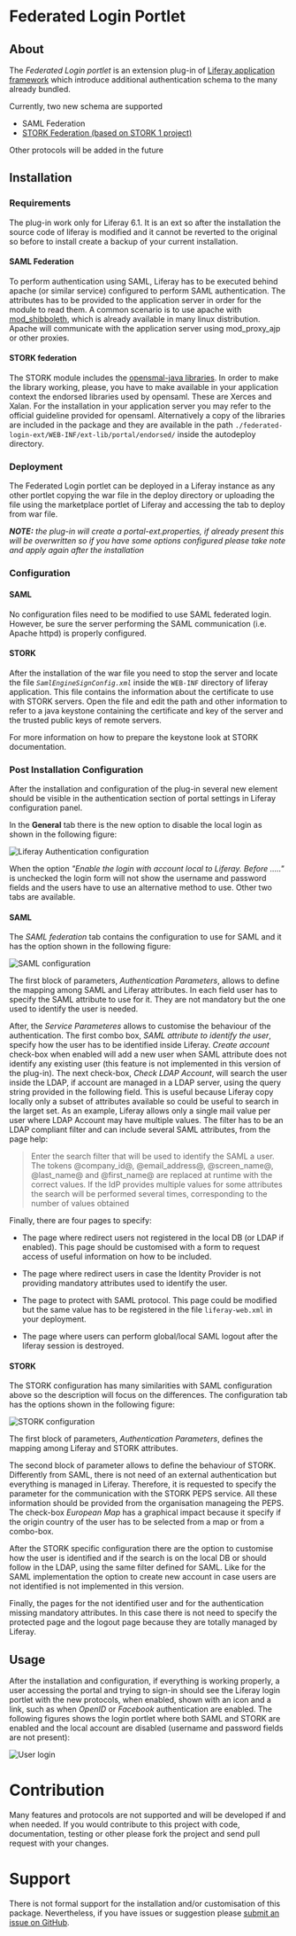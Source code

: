 # Federated Login Portlet

## About

The *Federated Login portlet* is an extension plug-in of [Liferay application
framework](http://www.liferay.com) which introduce additional authentication
schema to the many already bundled.

Currently, two new schema are supported
* SAML Federation
* [STORK Federation (based on STORK 1 project)](https://www.eid-stork.eu)

Other protocols will be added in the future


## Installation

### Requirements

The plug-in work only for Liferay 6.1. It is an ext so after the installation
the source code of liferay is modified and it cannot be reverted to the original
so before to install create a backup of your current installation.


#### SAML Federation

To perform authentication using SAML, Liferay has to be executed behind apache
(or similar service) configured to perform SAML authentication. The attributes
has to be provided to the application server in order for the module to read
them. A common scenario is to use apache with
[mod_shibboleth](https://shibboleth.net/products/), which is already available
in many linux distribution. Apache will communicate with the application server
using mod_proxy_ajp or other proxies.

#### STORK federation

The STORK module includes the [opensmal-java
libraries](https://shibboleth.net/products/). In order to make the library
working, please, you have to make available in your application context the
endorsed libraries used by opensaml. These are Xerces and Xalan. For the
installation in your application server you may refer to the official guideline
provided for opensaml. Alternatively a copy of the libraries are included in the
package and they are available in the path
`./federated-login-ext/WEB-INF/ext-lib/portal/endorsed/` inside the autodeploy
directory.


### Deployment

The Federated Login portlet can be deployed in a Liferay instance as any other
portlet copying the war file in the deploy directory or uploading the file using
the marketplace portlet of Liferay and accessing the tab to deploy from war
file.

*__NOTE:__ the plug-in will create a portal-ext.properties, if already present
this will be overwritten so if you have some options configured please take
note and apply again after the installation*




### Configuration

#### SAML

No configuration files need to be modified to use SAML federated login. However,
be sure the server performing the SAML communication (i.e. Apache httpd) is
properly configured.

#### STORK

After the installation of the war file you need to stop the server and locate
the file *`SamlEngineSignConfig.xml`* inside the `WEB-INF` directory of liferay
application.  This file contains the information about the certificate to use
with STORK servers. Open the file and edit the path and other information to
refer to a java keystone containing the certificate and key of the server and
the trusted public keys of remote servers.

For more information on how to prepare the keystone look at STORK documentation.



### Post Installation Configuration

After the installation and configuration of the plug-in several new element
should be visible in the authentication section of portal settings in Liferay
configuration panel.

In the **General** tab there is the new option to disable the local login as
shown in the following figure:

![Liferay Authentication configuration](figures/Base.png)

When the option *"Enable the login with account local to Liferay. Before ....."*
is unchecked the login form will not show the username and password fields and
the users have to use an alternative method to use. Other two tabs are
available.

#### SAML

The *SAML federation* tab contains the configuration to use for SAML and it has
the option shown in the following figure:

![SAML configuration](figures/SAML.png)

The first block of parameters, *Authentication Parameters*, allows to define the
mapping among SAML and Liferay attributes. In each field user has to specify the
SAML attribute to use for it. They are not mandatory but the one used to
identify the user is needed.

After, the *Service Parameteres* allows to customise the behaviour of the
authentication. The first combo box, *SAML attribute to identify the user*,
specify how the user has to be identified inside Liferay. *Create account*
check-box when enabled will add a new user when SAML attribute does not identify
any existing user (this feature is not implemented in this version of the
plug-in). The next check-box, *Check LDAP Account*, will search the user inside
the LDAP, if account are managed in a LDAP server, using the query string
provided in the following field. This is useful because Liferay copy locally
only a subset of attributes available so could be useful to search in the larget
set. As an example, Liferay allows only a single mail value per user where LDAP
Account may have multiple values. The filter has to be an LDAP compliant filter
and can include several SAML attributes, from the page help:

>Enter the search filter that will be used to identify the SAML a user. The
>tokens @company_id@, @email_address@, @screen_name@, @last_name@ and
>@first_name@ are replaced at runtime with the correct values. If the IdP
>provides multiple values for some attributes the search will be performed
>several times, corresponding to the number of values obtained

Finally, there are four pages to specify:

* The page where redirect users not registered in the local DB (or LDAP if
  enabled). This page should be customised with a form to request access of
  useful information   on how to be included.

* The page where redirect users in case the Identity Provider is not providing
  mandatory attributes used to identify the user.

* The page to protect with SAML protocol. This page could be modified but the
  same value has to be registered in the file `liferay-web.xml` in your
  deployment.

* The page where users can perform global/local SAML logout after the liferay
  session is destroyed.

#### STORK

The STORK configuration has many similarities with SAML configuration above so
the description will focus on the differences. The configuration tab has the
options shown in the following figure:

![STORK configuration](figures/STORK.png)

The first block of parameters, *Authentication Parameters*, defines the mapping
among Liferay and STORK attributes.

The second block of parameter allows to define the behaviour of STORK.
Differently from SAML, there is not need of an external authentication but
everything is managed in Liferay. Therefore, it is requested to specify the
parameter for the communication with the STORK PEPS service. All these
information should be provided from the organisation manageing the PEPS. The
check-box *European Map* has a graphical impact because it specify if the origin
country of the user has to be selected from a map or from a combo-box.

After the STORK specific configuration there are the option to customise how the
user is identified and if the search is on the local DB or should follow in the
LDAP, using the same filter defined for SAML. Like for the SAML implementation
the option to create new account in case users are not identified is not
implemented in this version.

Finally, the pages for the not identified user and for the authentication
missing mandatory attributes. In this case there is not need to specify the
protected page and the logout page because they are totally managed by Liferay.

## Usage

After the installation and configuration, if everything is working properly, a
user accessing the portal and trying to sign-in should see the Liferay login
portlet with the new protocols, when enabled, shown with an icon and a link,
such as when *OpenID* or *Facebook* authentication are enabled. The following
figures shows the login portlet where both SAML and STORK are enabled and the
local account are disabled (username and password fields are not present):

![User login](figures/STORK.png)

# Contribution

Many features and protocols are not supported and will be developed if and when
needed. If you would contribute to this project with code, documentation, testing
or other please fork the project and send pull request with your changes.

# Support

There is not formal support for the installation and/or customisation of this
package. Nevertheless, if you have issues or suggestion please
[submit an issue on GitHub](https://github.com/csgf/federated-login-ext/issues).
